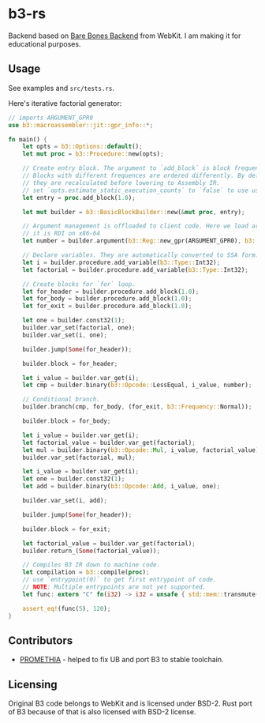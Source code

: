 # b3-rs

Backend based on [Bare Bones Backend](https://webkit.org/docs/b3/) from WebKit. I am making it for educational purposes. 

## Usage

See examples and `src/tests.rs`.

Here's iterative factorial generator:

```rust
// imports ARGUMENT_GPR0
use b3::macroassembler::jit::gpr_info::*;

fn main() {
    let opts = b3::Options::default();
    let mut proc = b3::Procedure::new(opts);

    // Create entry block. The argument to `add_block` is block frequency. 
    // Blocks with different frequences are ordered differently. By default
    // they are recalculated before lowering to Assembly IR.
    // set `opts.estimate_static_execution_counts` to `false` to use user provided frequency.
    let entry = proc.add_block(1.0);

    let mut builder = b3::BasicBlockBuilder::new(&mut proc, entry);

    // Argument management is offloaded to client code. Here we load argument from first GPR argument register,
    // it is RDI on x86-64
    let number = builder.argument(b3::Reg::new_gpr(ARGUMENT_GPR0), b3::Type::Int32);

    // Declare variables. They are automatically converted to SSA form.
    let i = builder.procedure.add_variable(b3::Type::Int32);
    let factorial = builder.procedure.add_variable(b3::Type::Int32);

    // Create blocks for `for` loop. 
    let for_header = builder.procedure.add_block(1.0);
    let for_body = builder.procedure.add_block(1.0);
    let for_exit = builder.procedure.add_block(1.0);

    let one = builder.const32(1);
    builder.var_set(factorial, one);
    builder.var_set(i, one);

    builder.jump(Some(for_header));

    builder.block = for_header;

    let i_value = builder.var_get(i);
    let cmp = builder.binary(b3::Opcode::LessEqual, i_value, number);

    // Conditional branch.
    builder.branch(cmp, for_body, (for_exit, b3::Frequency::Normal));

    builder.block = for_body;

    let i_value = builder.var_get(i);
    let factorial_value = builder.var_get(factorial);
    let mul = builder.binary(b3::Opcode::Mul, i_value, factorial_value);
    builder.var_set(factorial, mul);

    let i_value = builder.var_get(i);
    let one = builder.const32(1);
    let add = builder.binary(b3::Opcode::Add, i_value, one);

    builder.var_set(i, add);

    builder.jump(Some(for_header));

    builder.block = for_exit;

    let factorial_value = builder.var_get(factorial);
    builder.return_(Some(factorial_value));

    // Compiles B3 IR down to machine code. 
    let compilation = b3::compile(proc);
    // use `entrypoint(0)` to get first entrypoint of code. 
    // NOTE: Multiple entrypoints are not yet supported.
    let func: extern "C" fn(i32) -> i32 = unsafe { std::mem::transmute(compilation.entrypoint(0)) };

    assert_eq!(func(5), 120);
}
```

## Contributors

- [PROMETHIA](https://github.com/PROMETHIA-27) - helped to fix UB and port B3 to stable toolchain.

## Licensing

Original B3 code belongs to WebKit and is licensed under BSD-2. Rust port of B3 because of that is also licensed with BSD-2 license.
